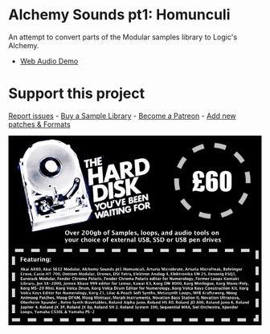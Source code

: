 # Alchemy Sounds pt1: Homunculi

An attempt to convert parts of the Modular samples library to Logic's Alchemy.

- [Web Audio Demo](https://www.modularsamples.com/Demos/demos/AlchemyDistillation.html)

# Support this project

[Report issues](/issues) - [Buy a Sample Library](https://gumroad.com/modularsamples) - [Become a Patreon](https://www.patreon.com/modularsamples) - [Add new patches & Formats](/pulls)

[
![Sample library disks](https://github.com/publicsamples/Public-Samples/raw/master/images/drives2.jpg?raw=true)
](https://gum.co/modularsamples-drives)

